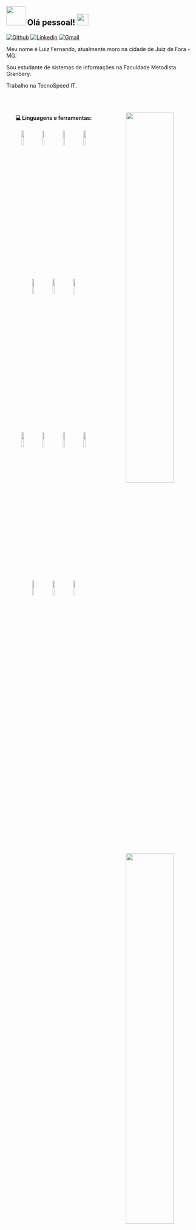 ## <img src="https://raw.githubusercontent.com/alexnaiman/alexnaiman/master/resources/welcomeglitch.gif" width="50px" /> Olá pessoal! <img src="https://raw.githubusercontent.com/iampavangandhi/iampavangandhi/master/gifs/Hi.gif" width="30px">

[![Github](https://img.shields.io/badge/-Github-000?style=flat&logo=Github&logoColor=white)](https://github.com/femelo22)
[![Linkedin](https://img.shields.io/badge/-LinkedIn-blue?style=flat&logo=Linkedin&logoColor=white)](https://www.linkedin.com/in/luiz-fernando-de-melo-%F0%9F%90%BA-4a553b195/)
[![Gmail](https://img.shields.io/badge/-Gmail-c14438?style=flat&logo=Gmail&logoColor=white)](mailto:luiz123jfmg@gmail.com)

<p>Meu nome é Luiz Fernando, atualmente moro na cidade de Juiz de Fora - MG.</p>
<p>Sou estudante de sistemas de informações na Faculdade Metodista Granbery.</p>
<p>Trabalho na TecnoSpeed IT.</p>

<br /><br />

<div style="text-align:center">
 <img width="50%" align="right" src="https://github-readme-stats.vercel.app/api?username=femelo22&count_private=true" />
 <img width="50%" align="right" src="https://github-readme-stats.vercel.app/api/top-langs/?username=femelo22&layout=compact" />
</div>

<div style="text-align:center">
 <img src="https://raw.githubusercontent.com/MicaelliMedeiros/micaellimedeiros/master/image/computer-illustration.png" min-width="400px" max-width="400px"  width="400px" align="right" alt="Computador fmelo22" />
<div/>

#### :computer: Linguagens e ferramentas: 
<p>
 <code><img width="10%" src="https://www.vectorlogo.zone/logos/java/java-ar21.svg"></code>
 <code><img width="10%" src="https://www.vectorlogo.zone/logos/kotlinlang/kotlinlang-ar21.svg"></code>
 <code><img width="10%" src="https://www.vectorlogo.zone/logos/springio/springio-ar21.svg"></code>
 <code><img width="10%" src="https://www.vectorlogo.zone/logos/eclipse/eclipse-ar21.svg"></code>
 <code><img width="10%" src="https://www.vectorlogo.zone/logos/getpostman/getpostman-ar21.svg"></code>
 <code><img width="10%" src="https://www.vectorlogo.zone/logos/git-scm/git-scm-ar21.svg"></code>
 <code><img width="10%" src="https://www.vectorlogo.zone/logos/auth0/auth0-ar21.svg"></code>
 <br />
 
 <code><img width="10%" src="https://www.vectorlogo.zone/logos/mysql/mysql-ar21.svg"></code>
 <code><img width="10%" src="https://www.vectorlogo.zone/logos/reactjs/reactjs-ar21.svg"></code>
 <code><img width="10%" src="https://www.vectorlogo.zone/logos/javascript/javascript-ar21.svg"></code>
 <code><img width="10%" src="https://www.vectorlogo.zone/logos/nodejs/nodejs-horizontal.svg"></code>
 <code><img width="10%" src="https://www.vectorlogo.zone/logos/ionicframework/ionicframework-ar21.svg"></code>
 <code><img width="10%" src="https://www.vectorlogo.zone/logos/amazon_aws/amazon_aws-ar21.svg"></code>
 <code><img width="10%" src="https://www.vectorlogo.zone/logos/apache_tomcat/apache_tomcat-ar21.svg"></code>
 <br />
</p>
<br />
